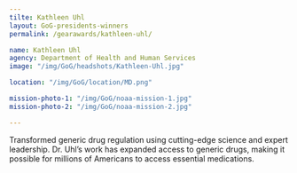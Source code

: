 ```yaml
---
tilte: Kathleen Uhl
layout: GoG-presidents-winners
permalink: /gearawards/kathleen-uhl/

name: Kathleen Uhl
agency: Department of Health and Human Services
image: "/img/GoG/headshots/Kathleen-Uhl.jpg"

location: "/img/GoG/location/MD.png"

mission-photo-1: "/img/GoG/noaa-mission-1.jpg"
mission-photo-2: "/img/GoG/noaa-mission-2.jpg"

---
```



 Transformed generic drug regulation using cutting-edge science and expert leadership. Dr. Uhl’s work has expanded access to generic drugs, making it possible for millions of Americans to access essential medications.  
